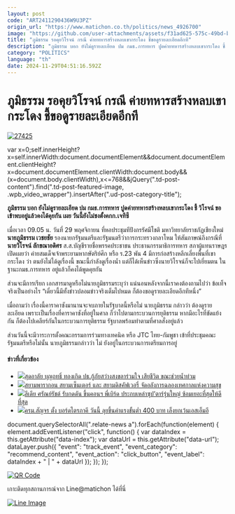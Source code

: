 ```yaml
---
layout: post
code: "ART2411290436W9U3PZ"
origin_url: "https://www.matichon.co.th/politics/news_4926700"
image: "https://github.com/user-attachments/assets/f31ad625-575c-49bd-b4b0-aecafc75ef23"
title: "ภูมิธรรม รอคุยวิโรจน์ กรณี ค่ายทหารสร้างหลบเขากระโดง ชี้ขอดูรายละเอียดอีกที"
description: "ภูมิธรรม บอก ยังไม่ดูรายละเอียด ปม กมธ.การทหาร ปูดค่ายทหารสร้างหลบเขากระโดง ชี้ วิโรจน์ ขอเข้าพบอยู่แล้วคงได้คุยกัน เผย วันนี้ยังไม่ชงตั้งคกก.เจทีซี"
category: "POLITICS"
language: "th"
date: 2024-11-29T04:51:16.592Z
---
```


# ภูมิธรรม รอคุยวิโรจน์ กรณี ค่ายทหารสร้างหลบเขากระโดง ชี้ขอดูรายละเอียดอีกที

[![](https://www.matichon.co.th/wp-content/uploads/2024/11/27425.jpg "27425")](https://www.matichon.co.th/wp-content/uploads/2024/11/27425.jpg)

var x=0;self.innerHeight?x=self.innerWidth:document.documentElement&&document.documentElement.clientHeight?x=document.documentElement.clientWidth:document.body&&(x=document.body.clientWidth),x<=768&&jQuery(".td-post-content").find(".td-post-featured-image, .wpb\_video\_wrapper").insertAfter(".ud-post-category-title");

**ภูมิธรรม บอก ยังไม่ดูรายละเอียด ปม กมธ.การทหาร ปูดค่ายทหารสร้างหลบเขากระโดง ชี้ วิโรจน์ ขอเข้าพบอยู่แล้วคงได้คุยกัน เผย วันนี้ยังไม่ชงตั้งคกก.เจทีซี**

เมื่อเวลา 09.05 น. วันที่ 29 พฤศจิกายน ที่หอประชุมทีปังกรรัศมีโชติ มหาวิทยาลัยราชภัฏเชียงใหม่ **นายภูมิธรรม เวชยชัย** รองนายกรัฐมนตรีและรัฐมนตรีว่าการกระทรวงกลาโหม ให้สัมภาษณ์ถึงกรณีที่ **นายวิโรจน์ ลักขณาอดิศร** ส.ส.บัญชีรายชื่อพรรคประชาชน ประธานกรรมาธิการทหาร สภาผู้แทนราษฎร เปิดเผยว่า ค่ายสมเด็จเจ้าพระยามหากษัตริย์ศึก หรือ ร.23 พัน 4 มีการก่อสร้างหลีกเลี่ยงพื้นที่เขากระโดง ว่า ตนยังไม่ได้ดูเรื่องนี้ ขณะนี้กำลังดูเรื่องน้ำ แต่ก็ได้เห็นข่าวซึ่งนายวิโรจน์ก็จะไปเยี่ยมตน ในฐานะกมธ.การทหาร อยู่แล้วก็คงได้พูดคุยกัน

ส่วนจะมีการเรียก เอกสารมาดูหรือไม่นายภูมิธรรมระบุว่า แน่นอนหลังจากนี้เราคงต้องถามไปว่า ข้อเท็จจริงเป็นอย่างไร “เดี๋ยวนี้มีทั้งข่าวปลอมข่าวจริงเต็มไปหมด ก็ต้องขอดูรายละเอียดอีกทีหนึ่ง”

เมื่อถามว่า เรื่องนี้คาราคาซังมานานจะจบภายในรัฐบาลนี้หรือไม่ นายภูมิธรรม กล่าวว่า ต้องดูรายละเอียด เพราะเป็นเรื่องที่คาราคาซังที่อยู่ในศาล ก็ว่าไปตามกระบวนการยุติธรรม หากมีอะไรที่ขัดแย้งกัน ก็ต้องไปเคลียร์กันในกระบวนการยุติธรรม รัฐบาลพร้อมทำตามที่ศาลสั่งอยู่แล้ว

ส่วนวันนี้จะมีวาระการตั้งคณะกรรมการร่วมทางเทคนิค หรือ JTC ไทย-กัมพูชา เข้าที่ประชุมคณะรัฐมนตรีหรือไม่นั้น นายภูมิธรรมกล่าวว่า ไม่ ยังอยู่ในกระบวนการเตรียมการอยู่

#### ข่าวที่เกี่ยวข้อง

*   [![](https://www.matichon.co.th/wp-content/uploads/2024/11/52752-3.jpg)สุดอาลัย บุญฤทธิ์ ทองเกิด ปธ.กู้ภัยสว่างสงขลาร่วมใจ เสียชีวิต ขณะช่วยน้ำท่วม](https://www.matichon.co.th/social/news_4926769)
*   [![](https://www.matichon.co.th/wp-content/uploads/2024/11/01-257.jpg)สยามพารากอน สยามเซ็นเตอร์ และ สยามดิสคัฟเวอรี่ จัดอลังการฉลองเทศกาลแห่งความสุข](https://www.matichon.co.th/publicize/news_4926699)
*   [![](https://www.matichon.co.th/wp-content/uploads/2024/11/58748465.jpg)ลีเดีย ศรัณย์รัชต์ รับกดดัน ขึ้นคอนฯ พี่เบิร์ด ประกบเหล่าซุป’ตาร์รุ่นใหญ่ ซ้อมเยอะที่สุดให้ดีที่สุด](https://www.matichon.co.th/entertainment/thai-entertainment/news_4926653)
*   [![](https://www.matichon.co.th/wp-content/uploads/2024/11/5-53.jpg)ครม.สัญจร ตั้ง บอร์ดไตรภาคี วันนี้ ลุยขึ้นค่าแรงขั้นต่ำ 400 บาท เล็งยกเว้นเอสเอ็มอี](https://www.matichon.co.th/politics/news_4926701)

document.querySelectorAll(".relate-news a").forEach(function(element) { element.addEventListener("click", function() { var dataIndex = this.getAttribute("data-index"); var dataUrl = this.getAttribute("data-url"); dataLayer.push({ "event": "track\_event", "event\_category": "recommend\_content", "event\_action": "click\_button", "event\_label": dataIndex + " | " + dataUrl }); }); });

[![QR Code](https://www.matichon.co.th/wp-content/uploads/2023/07/wob1371z.jpg)](https://lin.ee/ht0nDxX)

เกาะติดทุกสถานการณ์จาก Line@matichon ได้ที่นี่

[![Line Image](https://www.matichon.co.th/wp-content/uploads/2023/07/th.png)](https://lin.ee/ht0nDxX)